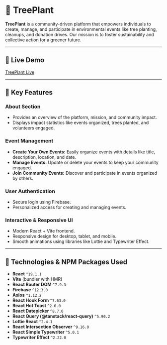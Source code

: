 # 🌳 TreePlant

**TreePlant** is a community-driven platform that empowers individuals to create, manage, and participate in environmental events like tree planting, cleanups, and donation drives. Our mission is to foster sustainability and collective action for a greener future.

---

## 🔗 Live Demo
[TreePlant Live](https://tree-plant-818be.web.app)  



---

## 🚀 Key Features

### About Section
- Provides an overview of the platform, mission, and community impact.
- Displays impact statistics like events organized, trees planted, and volunteers engaged.

### Event Management
- **Create Your Own Events:** Easily organize events with details like title, description, location, and date.  
- **Manage Events:** Update or delete your events to keep your community engaged.  
- **Join Community Events:** Discover and participate in events organized by others.

### User Authentication
- Secure login using Firebase.
- Personalized access for creating and managing events.

### Interactive & Responsive UI
- Modern React + Vite frontend.
- Responsive design for desktop, tablet, and mobile.
- Smooth animations using libraries like Lottie and Typewriter Effect.

---

## 🧰 Technologies & NPM Packages Used

- **React** `^19.1.1`  
- **Vite** (bundler with HMR)  
- **React Router DOM** `^7.9.3`  
- **Firebase** `^12.3.0`  
- **Axios** `^1.12.2`  
- **React Hook Form** `^7.63.0`  
- **React Hot Toast** `^2.6.0`  
- **React Datepicker** `^8.7.0`  
- **React Query (@tanstack/react-query)** `^5.90.2`  
- **Lottie React** `^2.4.1`  
- **React Intersection Observer** `^9.16.0`  
- **React Simple Typewriter** `^5.0.1`  
- **Typewriter Effect** `^2.22.0`  



